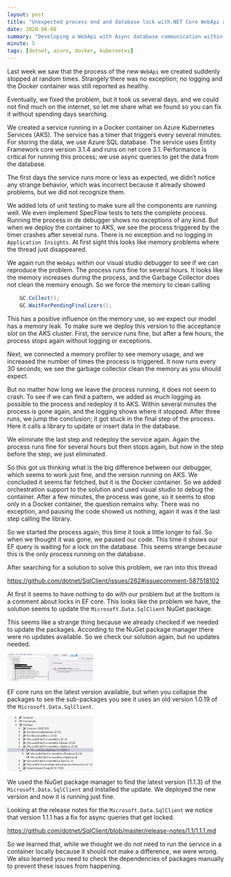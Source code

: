 ```yaml
---
layout: post
title: "Unexpected process end and database lock with.NET Core WebApi and Entity Framework Core."
date: 2020-06-08
summary: "Developing a WebApi with Async database communication within containers can show unexpected process ending and lock when not with Entity Framework Core 3.1 and .NET Core 3.1"
minute: 5
tags: [dotnet, azure, docker, kubernetes]
---
```


Last week we saw that the process of the new `WebApi` we created suddenly stopped at random times. Strangely there was no exception; no logging and the Docker container was still reported as healthy. 

Eventually, we fixed the problem, but it took us several days, and we could not find much on the internet, so let me share what we found so you can fix it without spending days searching. 

We created a service running in a Docker container on Azure Kubernetes Services (AKS). The service has a timer that triggers every several minutes. For storing the data, we use Azure SQL database. The service uses Entity Framework core version 3.1.4 and runs on net core 3.1. Performance is critical for running this process; we use async queries to get the data from the database. 

The first days the service runs more or less as expected, we didn’t notice any strange behavior, which was incorrect because it already showed problems, but we did not recognize them. 

We added lots of unit testing to make sure all the components are running well. We even implement SpecFlow tests to tets the complete process. Running the process in de debugger shows no exceptions of any kind. But when we deploy the container to AKS, we see the process triggered by the timer crashes after several runs. There is no exception and no logging in `Application Insights`. At first sight this looks like memory problems where the thread just disappeared. 

We again run the `WebApi` within our visual studio debugger to see if we can reproduce the problem. The process runs fine for several hours. It looks like the memory increases during the process, and the Garbage Collector does not clean the memory enough. So we force the memory to clean calling

```csharp
    GC.Collect();
    GC.WaitForPendingFinalizers();
```

This has a positive influence on the memory use, so we expect our model has a memory leak. To make sure we deploy this version to the acceptance slot on the AKS cluster. First, the service runs fine, but after a few hours, the process stops again without logging or exceptions. 

Next, we connected a memory profiler to see memory usage, and we increased the number of times the process is triggered. It now runs every 30 seconds; we see the garbage collector clean the memory as you should expect. 

But no matter how long we leave the process running, it does not seem to crash. To see if we can find a pattern, we added as much logging as possible to the process and redeploy it to AKS. Within several minutes the process is gone again, and the logging shows where it stopped. After three runs, we jump the conclusion; it got stuck in the final step of the process. Here it calls a library to update or insert data in the database. 

We eliminate the last step and redeploy the service again. Again the process runs fine for several hours but then stops again, but now in the step before the step, we just eliminated. 

So this got us thinking what is the big difference between our debugger, which seems to work just fine, and the version running on AKS. We concluded it seems far fetched, but it is the Docker container. So we added orchestration support to the solution and used visual studio to debug the container. After a few minutes, the process was gone, so it seems to stop only in a Docker container, the question remains why. There was no exception, and pausing the code showed us nothing, again it was it the last step calling the library. 

So we started the process again, this time it took a little longer to fail. So when we thought it was gone, we paused our code. This time it shows our EF query is waiting for a lock on the database. This seems strange because this is the only process running on the database. 

After searching for a solution to solve this problem, we ran into this thread 

<a href ="https://github.com/dotnet/SqlClient/issues/262#issuecomment-587518102">https://github.com/dotnet/SqlClient/issues/262#issuecomment-587518102</a>

At first it seems to have nothing to do with our problem but at the bottom is a comment about locks in EF core. This looks like the problem we have, the solution seems to update the `Microsoft.Data.SqlClient` NuGet package. 

This seems like a strange thing because we already checked if we needed to update the packages. According to the NuGet package manager there were no updates available. So we check our solution again, but no updates needed. 

<img src="/images/noupdatesnugetmanager.jpg" alt="no updates available" width="200"/>

EF core runs on the latest version available, but when you collapse the packages to see the sub-packages you see it uses an old version 1.0.19 of the `Microsoft.Data.SqlClient`. 

<img src="/images/hiddendatasqlclient.jpg" alt="hidden package" width="200"/>

We used the NuGet package manager to find the latest version (1.1.3) of the `Microsoft.Data.SqlClient` and installed the update. We deployed the new version and now it is running just fine.

Looking at the release notes for the `Microsoft.Data.SqlClient` we notice that version 1.1.1 has a fix for async queries that get locked. 

<a href="https://github.com/dotnet/SqlClient/blob/master/release-notes/1.1/1.1.1.md">https://github.com/dotnet/SqlClient/blob/master/release-notes/1.1/1.1.1.md</a>

So we learned that, while we thought we do not need to run the service in a container locally because it should not make a difference, we were wrong. We also learned you need to check the dependencies of packages manually to prevent these issues from happening. 

